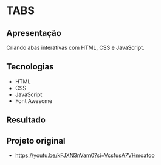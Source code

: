 # TABS

## Apresentação
Criando abas interativas com HTML, CSS e JavaScript.

## Tecnologias
- HTML
- CSS
- JavaScript
- Font Awesome

## Resultado



## Projeto original
- https://youtu.be/kFJXN3nVam0?si=VcsfusA7VHmoatqo
